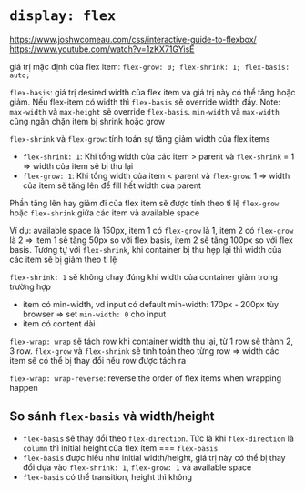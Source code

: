# `display: flex`

<https://www.joshwcomeau.com/css/interactive-guide-to-flexbox/>
<https://www.youtube.com/watch?v=1zKX71GYisE>

giá trị mặc định của flex item: `flex-grow: 0; flex-shrink: 1; flex-basis: auto;`

`flex-basis`: giá trị desired width của flex item và giá trị này có thể tăng hoặc giảm. Nếu flex-item có width thì `flex-basis` sẽ override width đấy. Note: `max-width` và `max-height` sẽ override `flex-basis`. `min-width` và `max-width` cũng ngăn chặn item bị shrink hoặc grow

`flex-shrink` và `flex-grow`: tính toán sự tăng giảm width của flex items

- `flex-shrink: 1`: Khi tổng width của các item > parent và `flex-shrink` = 1 => width của item sẽ bị thu lại
- `flex-grow: 1`: Khi tổng width của item < parent và `flex-grow`: 1 => width của item sẽ tăng lên để fill hết width của parent

Phần tăng lên hay giảm đi của flex item sẽ được tính theo tỉ lệ `flex-grow` hoặc `flex-shrink` giữa các item và available space

Ví dụ: available space là 150px, item 1 có `flex-grow` là 1, item 2 có `flex-grow` là 2 => item 1 sẽ tăng 50px so với flex basis, item 2 sẽ tăng 100px so với flex basis. Tương tự với `flex-shrink`, khi container bị thu hẹp lại thì width của các item sẽ bị giảm theo tỉ lệ

`flex-shrink: 1` sẽ không chạy đúng khi width của container giảm trong trường hợp

- item có min-width, vd input có default min-width: 170px - 200px tùy browser => set `min-width: 0` cho input
- item có content dài

`flex-wrap: wrap` sẽ tách row khi container width thu lại, từ 1 row sẽ thành 2, 3 row. `flex-grow` và `flex-shrink` sẽ tính toán theo từng row => width các item sẽ có thể bị thay đổi nếu row được tách ra

`flex-wrap: wrap-reverse`: reverse the order of flex items when wrapping happen

## So sánh `flex-basis` và width/height

- `flex-basis` sẽ thay đổi theo `flex-direction`. Tức là khi `flex-direction` là `column` thì initial height của flex item === `flex-basis`
- `flex-basis` được hiểu như initial width/height, giá trị này có thể bị thay đổi dựa vào `flex-shrink: 1`, `flex-grow: 1` và available space
- `flex-basis` có thể transition, height thì không